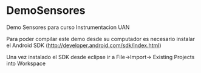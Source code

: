 DemoSensores
============

Demo Sensores para curso Instrumentacion UAN


Para poder compilar este demo desde su computador es necesario instalar el Android SDK (http://developer.android.com/sdk/index.html)

Una vez instalado el SDK desde eclipse ir a File->Import-> Existing Projects into Workspace
